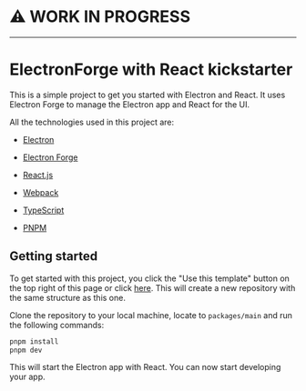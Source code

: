 # ⚠️ WORK IN PROGRESS

---


# ElectronForge with React kickstarter

This is a simple project to get you started with Electron and React. It uses Electron Forge to manage the Electron app and React for the UI.

All the technologies used in this project are:

- [Electron](https://www.electronjs.org/)

- [Electron Forge](https://www.electronforge.io/)

- [React.js](https://reactjs.org/)

- [Webpack](https://webpack.js.org/)

- [TypeScript](https://www.typescriptlang.org/)

- [PNPM](https://pnpm.io/)

## Getting started

To get started with this project, you click the "Use this template" button on the top right of this page or click [here](https://github.com/new?template_name=SAMPLES.ElectronForge.WithReact&template_owner=iNKORE-NET). This will create a new repository with the same structure as this one.

Clone the repository to your local machine, locate to `packages/main` and run the following commands:

```bash
pnpm install
pnpm dev
```

This will start the Electron app with React. You can now start developing your app.